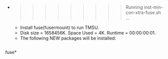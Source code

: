 * >>>>>>>>> Running inst-min-con-xtra-fuse.sh ...
  * Install fuse(fusermount) to run TMSU.
  * Disk size = 1658456K. Space Used = 4K. Runtime = 00:00:00:01.
  * The following NEW packages will be installed:
  ```bash
fuse*
  ```
